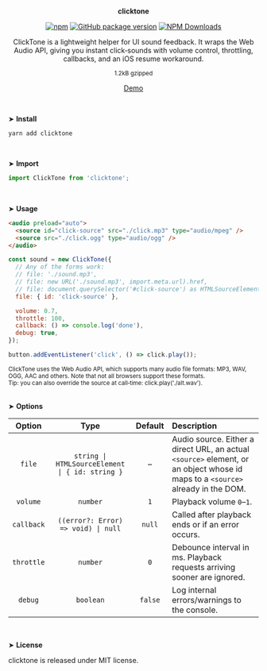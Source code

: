 <br>
<p align="center"><strong>clicktone</strong></p>

<div align="center">

[![npm](https://img.shields.io/npm/v/clicktone.svg?colorB=brightgreen)](https://www.npmjs.com/package/clicktone)
[![GitHub package version](https://img.shields.io/github/package-json/v/ux-ui-pro/clicktone.svg)](https://github.com/ux-ui-pro/clicktone)
[![NPM Downloads](https://img.shields.io/npm/dm/clicktone.svg?style=flat)](https://www.npmjs.org/package/clicktone)

</div>

<p align="center">ClickTone is a lightweight helper for UI sound feedback. It wraps the Web Audio API, giving you instant click‑sounds with volume control, throttling, callbacks, and an iOS resume workaround.</p>
<p align="center"><sup>1.2kB gzipped</sup></p>
<p align="center"><a href="https://codepen.io/ux-ui/pen/yLwbmMr">Demo</a></p>
<br>

&#10148; **Install**

```console
yarn add clicktone
```

<br>

&#10148; **Import**

```javascript
import ClickTone from 'clicktone';
```
<br>

&#10148; **Usage**

```html
<audio preload="auto">
  <source id="click-source" src="./click.mp3" type="audio/mpeg" />
  <source src="./click.ogg" type="audio/ogg" />
</audio>
```

```javascript
const sound = new ClickTone({
  // Any of the forms work:
  // file: './sound.mp3',
  // file: new URL('./sound.mp3', import.meta.url).href,
  // file: document.querySelector('#click-source') as HTMLSourceElement,
  file: { id: 'click-source' },

  volume: 0.7,
  throttle: 100,
  callback: () => console.log('done'),
  debug: true,
});

button.addEventListener('click', () => click.play());
```
<sup>ClickTone uses the Web Audio API, which supports many audio file formats: MP3, WAV, OGG, AAC and others. Note that not all browsers support these formats.</sup>
<br>
<sup>Tip: you can also override the source at call‑time: click.play('./alt.wav').</sup>
<br><br>

&#10148; **Options**

|   Option   |                      Type                       | Default | Description                                                                                                                     |
|:----------:|:-----------------------------------------------:|:-------:|:--------------------------------------------------------------------------------------------------------------------------------|
|   `file`   | `string \| HTMLSourceElement \| { id: string }` |    –    | Audio source. Either a direct URL, an actual `<source>` element, or an object whose id maps to a `<source>` already in the DOM. |
|  `volume`  |                    `number`                     |   `1`   | Playback volume `0`–`1`.                                                                                                        |
| `callback` |       `((error?: Error) => void) \| null`       | `null`  | Called after playback ends or if an error occurs.                                                                               |
| `throttle` |                    `number`                     |   `0`   | Debounce interval in ms. Playback requests arriving sooner are ignored.                                                         |
|  `debug`   |                    `boolean`                    | `false` | Log internal errors/warnings to the console.                                                                                    |
<br>

&#10148; **License**

clicktone is released under MIT license.
